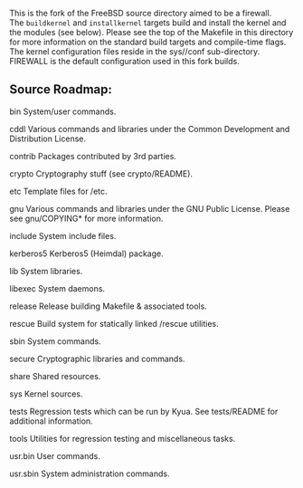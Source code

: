 This is the fork of the FreeBSD source directory aimed to be a firewall.  
The `buildkernel` and `installkernel` targets build and install
the kernel and the modules (see below).  Please see the top of
the Makefile in this directory for more information on the
standard build targets and compile-time flags. The kernel configuration 
files reside in the sys/<arch>/conf sub-directory. FIREWALL is the default
configuration used in this fork builds.



Source Roadmap:
---------------

bin		System/user commands.

cddl		Various commands and libraries under the Common Development
		and Distribution License.

contrib		Packages contributed by 3rd parties.

crypto		Cryptography stuff (see crypto/README).

etc		Template files for /etc.

gnu		Various commands and libraries under the GNU Public License.
		Please see gnu/COPYING* for more information.

include		System include files.

kerberos5	Kerberos5 (Heimdal) package.

lib		System libraries.

libexec		System daemons.

release		Release building Makefile & associated tools.

rescue		Build system for statically linked /rescue utilities.

sbin		System commands.

secure		Cryptographic libraries and commands.

share		Shared resources.

sys		Kernel sources.

tests		Regression tests which can be run by Kyua.  See tests/README
		for additional information.

tools		Utilities for regression testing and miscellaneous tasks.

usr.bin		User commands.

usr.sbin	System administration commands.
